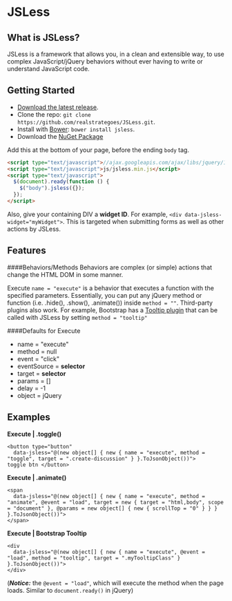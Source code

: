JSLess
======
What is JSLess?
---------------
JSLess is a framework that allows you, in a clean and extensible way, to use complex JavaScript/jQuery behaviors without ever having to write or understand JavaScript code.

Getting Started
---------------
* [Download the latest release](https://github.com/realstrategos/JSLess/archive/master.zip).
* Clone the repo: `git clone https://github.com/realstrategoes/JSLess.git`.
* Install with [Bower](http://bower.io): `bower install jsless`.
* Download the [NuGet Package](http://www.nuget.org/packages/JSLess/)

Add this at the bottom of your page, before the ending `body` tag.
```html
<script type="text/javascript">//ajax.googleapis.com/ajax/libs/jquery/1.10.2/jquery.min.js</script>
<script type="text/javascript">js/jsless.min.js</script>
<script type="text/javascript">
  $(document).ready(function () {
    $("body").jsless({});
  });
</script>
```
Also, give your containing DIV a <b>widget ID</b>. For example, `<div data-jsless-widget="myWidget">`. This is targeted when submitting forms as well as other actions by JSLess.

Features
----------------------
####Behaviors/Methods
Behaviors are complex (or simple) actions that change the HTML DOM in some manner.

Execute `name = "execute"` is a behavior that executes a function with the specified parameters. Essentially, you can put any
jQuery method or function (i.e. .hide(), .show(), .animate()) inside `method = ""`. Third-party plugins also work. For example, Bootstrap 
has a [Tooltip plugin](http://getbootstrap.com/javascript/#tooltips) that can be called with JSLess by setting `method = "tooltip"`

####Defaults for Execute
<ul>
  <li>name = "execute"</li>
  <li>method = null</li>
  <li>event = "click"</li>
  <li>eventSource = <b>selector</b></li>
  <li>target = <b>selector</b></li>
  <li>params = []</li>
  <li>delay = -1</li>
  <li>object = jQuery</li>
</ul>


Examples
----------------------
<b>Execute | .toggle()</b>
```
<button type="button" 
  data-jsless="@(new object[] { new { name = "execute", method = "toggle", target = ".create-discussion" } }.ToJsonObject())">
toggle btn </button>
```

<b>Execute | .animate()</b>
```
<span 
  data-jsless="@(new object[] { new { name = "execute", method = "animate", @event = "load", target = new { target = "html,body", scope = "document" }, @params = new object[] { new { scrollTop = "0" } } } }.ToJsonObject())">
</span>
```

<b>Execute | Bootstrap Tooltip</b>
```
<div 
  data-jsless="@(new object[] { new { name = "execute", @event = "load", method = "tooltip", target = ".myTooltipClass" } }.ToJsonObject())">
</div>
```
(<em><b>Notice:</b></em> the `@event = "load"`, which will execute the method when the page loads. Similar to `document.ready()` in jQuery)
